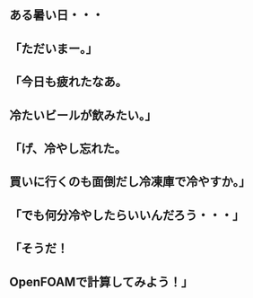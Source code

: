 ## ある暑い日・・・

>>>

## 「ただいまー。」

>>>

## 「今日も疲れたなあ。
##   冷たいビールが飲みたい。」

>>>

## 「げ、冷やし忘れた。
##  買いに行くのも面倒だし冷凍庫で冷やすか。」

>>>

## 「でも何分冷やしたらいいんだろう・・・」

>>>

## 「そうだ！<i class="fal fa-lightbulb-on"></i>
##  OpenFOAMで計算してみよう！」

